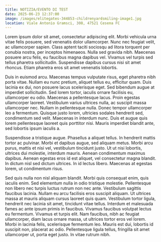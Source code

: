 ```yaml
---
title: NOTIZIA/EVENTO DI TEST
date: 2025-06-23 12:37:00
image: /images/elitegates-344853-childrenyardsmiling-image1.jpg
location: Viale Antonio Gramsci, 308, 47521 Cesena FC
---
```




Lorem ipsum dolor sit amet, consectetur adipiscing elit. Morbi vehicula urna vitae felis posuere, sed venenatis dolor ullamcorper. Nunc nec feugiat velit, ac ullamcorper sapien. Class aptent taciti sociosqu ad litora torquent per conubia nostra, per inceptos himenaeos. Nulla sed gravida nibh. Maecenas posuere arcu felis, eu faucibus magna dapibus vel. Vivamus vel turpis sed tellus pharetra sollicitudin. Suspendisse dapibus cursus nisi sit amet rhoncus. Etiam pharetra eros sit amet venenatis lobortis.

Duis in euismod arcu. Maecenas tempus vulputate risus, eget pharetra nibh porta vitae. Nullam eu nunc pretium, aliquet tellus eu, efficitur quam. Duis lacinia ex dui, non posuere lacus scelerisque eget. Sed bibendum augue at imperdiet sollicitudin. Sed lorem tortor, iaculis ornare facilisis eu, ullamcorper eu odio. Maecenas a pellentesque lacus. Proin egestas ullamcorper laoreet. Vestibulum varius ultrices nulla, ac suscipit massa ullamcorper nec. Nullam in pellentesque nulla. Donec tempor ullamcorper leo a fermentum. Quisque justo lorem, ultricies sodales hendrerit sed, condimentum sed velit. Maecenas in interdum nunc. Duis et augue quis lorem pellentesque laoreet quis porttitor nisi. Mauris imperdiet blandit ante, sed lobortis ipsum iaculis a.

Suspendisse a tristique augue. Phasellus a aliquet tellus. In hendrerit mattis tortor ac pulvinar. Morbi et dapibus augue, sed aliquam metus. Morbi arcu purus, mattis et nisi vel, vestibulum tincidunt justo. Ut ut nisi lobortis, ultrices dui molestie, interdum mauris. Aenean condimentum maximus dapibus. Aenean egestas eros id est aliquet, vel consectetur magna blandit. In dictum nisl sed dictum ultrices. In id lectus libero. Maecenas at egestas lorem, ut condimentum risus.

Sed quis nulla non nisl aliquam blandit. Morbi quis consequat enim, quis iaculis enim. Sed elementum nulla in odio tristique molestie. Pellentesque non libero nec turpis luctus rutrum non nec ante. Vestibulum sagittis faucibus lacinia. Nullam eu arcu facilisis eros suscipit aliquam. Ut ultrices massa at mauris aliquam cursus laoreet quis quam. Vestibulum tortor ligula, hendrerit nec lacinia sit amet, tincidunt vitae tellus. Interdum et malesuada fames ac ante ipsum primis in faucibus. Vivamus faucibus volutpat lectus eu fermentum. Vivamus et turpis elit. Nam faucibus, nibh ac feugiat ullamcorper, diam lacus ornare massa, ut ultrices tortor eros vel lorem. Morbi in lacinia felis, scelerisque fermentum leo. Mauris est dui, lobortis id suscipit non, placerat ac odio. Pellentesque ligula tellus, fringilla sit amet ullamcorper ut, porta eget justo. In vitae rutrum nibh.
